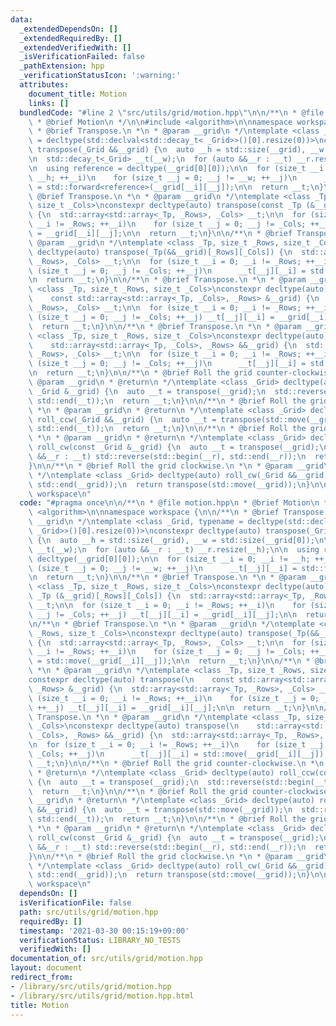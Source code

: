 ```yaml
---
data:
  _extendedDependsOn: []
  _extendedRequiredBy: []
  _extendedVerifiedWith: []
  _isVerificationFailed: false
  _pathExtension: hpp
  _verificationStatusIcon: ':warning:'
  attributes:
    document_title: Motion
    links: []
  bundledCode: "#line 2 \"src/utils/grid/motion.hpp\"\n\n/**\n * @file motion.hpp\n\
    \ * @brief Motion\n */\n\n#include <algorithm>\n\nnamespace workspace {\n\n/**\n\
    \ * @brief Transpose.\n *\n * @param __grid\n */\ntemplate <class _Grid, typename\
    \ = decltype(std::declval<std::decay_t< _Grid>>()[0].resize(0))>\nconstexpr decltype(auto)\
    \ transpose(_Grid &&__grid) {\n  auto __h = std::size(__grid), __w = std::size(__grid[0]);\n\
    \n  std::decay_t<_Grid> __t(__w);\n  for (auto &&__r : __t) __r.resize(__h);\n\
    \n  using reference = decltype(__grid[0][0]);\n\n  for (size_t __i = 0; __i !=\
    \ __h; ++__i)\n    for (size_t __j = 0; __j != __w; ++__j)\n      __t[__j][__i]\
    \ = std::forward<reference>(__grid[__i][__j]);\n\n  return __t;\n}\n\n/**\n *\
    \ @brief Transpose.\n *\n * @param __grid\n */\ntemplate <class _Tp, size_t _Rows,\
    \ size_t _Cols>\nconstexpr decltype(auto) transpose(const _Tp (&__grid)[_Rows][_Cols])\
    \ {\n  std::array<std::array<_Tp, _Rows>, _Cols> __t;\n\n  for (size_t __i = 0;\
    \ __i != _Rows; ++__i)\n    for (size_t __j = 0; __j != _Cols; ++__j) __t[__j][__i]\
    \ = __grid[__i][__j];\n\n  return __t;\n}\n\n/**\n * @brief Transpose.\n *\n *\
    \ @param __grid\n */\ntemplate <class _Tp, size_t _Rows, size_t _Cols>\nconstexpr\
    \ decltype(auto) transpose(_Tp(&&__grid)[_Rows][_Cols]) {\n  std::array<std::array<_Tp,\
    \ _Rows>, _Cols> __t;\n\n  for (size_t __i = 0; __i != _Rows; ++__i)\n    for\
    \ (size_t __j = 0; __j != _Cols; ++__j)\n      __t[__j][__i] = std::move(__grid[__i][__j]);\n\
    \n  return __t;\n}\n\n/**\n * @brief Transpose.\n *\n * @param __grid\n */\ntemplate\
    \ <class _Tp, size_t _Rows, size_t _Cols>\nconstexpr decltype(auto) transpose(\n\
    \    const std::array<std::array<_Tp, _Cols>, _Rows> &__grid) {\n  std::array<std::array<_Tp,\
    \ _Rows>, _Cols> __t;\n\n  for (size_t __i = 0; __i != _Rows; ++__i)\n    for\
    \ (size_t __j = 0; __j != _Cols; ++__j) __t[__j][__i] = __grid[__i][__j];\n\n\
    \  return __t;\n}\n\n/**\n * @brief Transpose.\n *\n * @param __grid\n */\ntemplate\
    \ <class _Tp, size_t _Rows, size_t _Cols>\nconstexpr decltype(auto) transpose(\n\
    \    std::array<std::array<_Tp, _Cols>, _Rows> &&__grid) {\n  std::array<std::array<_Tp,\
    \ _Rows>, _Cols> __t;\n\n  for (size_t __i = 0; __i != _Rows; ++__i)\n    for\
    \ (size_t __j = 0; __j != _Cols; ++__j)\n      __t[__j][__i] = std::move(__grid[__i][__j]);\n\
    \n  return __t;\n}\n\n/**\n * @brief Roll the grid counter-clockwise.\n *\n *\
    \ @param __grid\n * @return\n */\ntemplate <class _Grid> decltype(auto) roll_ccw(const\
    \ _Grid &__grid) {\n  auto __t = transpose(__grid);\n  std::reverse(std::begin(__t),\
    \ std::end(__t));\n  return __t;\n}\n\n/**\n * @brief Roll the grid counter-clockwise.\n\
    \ *\n * @param __grid\n * @return\n */\ntemplate <class _Grid> decltype(auto)\
    \ roll_ccw(_Grid &&__grid) {\n  auto __t = transpose(std::move(__grid));\n  std::reverse(std::begin(__t),\
    \ std::end(__t));\n  return __t;\n}\n\n/**\n * @brief Roll the grid clockwise.\n\
    \ *\n * @param __grid\n * @return\n */\ntemplate <class _Grid> decltype(auto)\
    \ roll_cw(const _Grid &__grid) {\n  auto __t = transpose(__grid);\n  for (auto\
    \ &&__r : __t) std::reverse(std::begin(__r), std::end(__r));\n  return __t;\n\
    }\n\n/**\n * @brief Roll the grid clockwise.\n *\n * @param __grid\n * @return\n\
    \ */\ntemplate <class _Grid> decltype(auto) roll_cw(_Grid &&__grid) {\n  std::reverse(std::begin(__grid),\
    \ std::end(__grid));\n  return transpose(std::move(__grid));\n}\n\n}  // namespace\
    \ workspace\n"
  code: "#pragma once\n\n/**\n * @file motion.hpp\n * @brief Motion\n */\n\n#include\
    \ <algorithm>\n\nnamespace workspace {\n\n/**\n * @brief Transpose.\n *\n * @param\
    \ __grid\n */\ntemplate <class _Grid, typename = decltype(std::declval<std::decay_t<\
    \ _Grid>>()[0].resize(0))>\nconstexpr decltype(auto) transpose(_Grid &&__grid)\
    \ {\n  auto __h = std::size(__grid), __w = std::size(__grid[0]);\n\n  std::decay_t<_Grid>\
    \ __t(__w);\n  for (auto &&__r : __t) __r.resize(__h);\n\n  using reference =\
    \ decltype(__grid[0][0]);\n\n  for (size_t __i = 0; __i != __h; ++__i)\n    for\
    \ (size_t __j = 0; __j != __w; ++__j)\n      __t[__j][__i] = std::forward<reference>(__grid[__i][__j]);\n\
    \n  return __t;\n}\n\n/**\n * @brief Transpose.\n *\n * @param __grid\n */\ntemplate\
    \ <class _Tp, size_t _Rows, size_t _Cols>\nconstexpr decltype(auto) transpose(const\
    \ _Tp (&__grid)[_Rows][_Cols]) {\n  std::array<std::array<_Tp, _Rows>, _Cols>\
    \ __t;\n\n  for (size_t __i = 0; __i != _Rows; ++__i)\n    for (size_t __j = 0;\
    \ __j != _Cols; ++__j) __t[__j][__i] = __grid[__i][__j];\n\n  return __t;\n}\n\
    \n/**\n * @brief Transpose.\n *\n * @param __grid\n */\ntemplate <class _Tp, size_t\
    \ _Rows, size_t _Cols>\nconstexpr decltype(auto) transpose(_Tp(&&__grid)[_Rows][_Cols])\
    \ {\n  std::array<std::array<_Tp, _Rows>, _Cols> __t;\n\n  for (size_t __i = 0;\
    \ __i != _Rows; ++__i)\n    for (size_t __j = 0; __j != _Cols; ++__j)\n      __t[__j][__i]\
    \ = std::move(__grid[__i][__j]);\n\n  return __t;\n}\n\n/**\n * @brief Transpose.\n\
    \ *\n * @param __grid\n */\ntemplate <class _Tp, size_t _Rows, size_t _Cols>\n\
    constexpr decltype(auto) transpose(\n    const std::array<std::array<_Tp, _Cols>,\
    \ _Rows> &__grid) {\n  std::array<std::array<_Tp, _Rows>, _Cols> __t;\n\n  for\
    \ (size_t __i = 0; __i != _Rows; ++__i)\n    for (size_t __j = 0; __j != _Cols;\
    \ ++__j) __t[__j][__i] = __grid[__i][__j];\n\n  return __t;\n}\n\n/**\n * @brief\
    \ Transpose.\n *\n * @param __grid\n */\ntemplate <class _Tp, size_t _Rows, size_t\
    \ _Cols>\nconstexpr decltype(auto) transpose(\n    std::array<std::array<_Tp,\
    \ _Cols>, _Rows> &&__grid) {\n  std::array<std::array<_Tp, _Rows>, _Cols> __t;\n\
    \n  for (size_t __i = 0; __i != _Rows; ++__i)\n    for (size_t __j = 0; __j !=\
    \ _Cols; ++__j)\n      __t[__j][__i] = std::move(__grid[__i][__j]);\n\n  return\
    \ __t;\n}\n\n/**\n * @brief Roll the grid counter-clockwise.\n *\n * @param __grid\n\
    \ * @return\n */\ntemplate <class _Grid> decltype(auto) roll_ccw(const _Grid &__grid)\
    \ {\n  auto __t = transpose(__grid);\n  std::reverse(std::begin(__t), std::end(__t));\n\
    \  return __t;\n}\n\n/**\n * @brief Roll the grid counter-clockwise.\n *\n * @param\
    \ __grid\n * @return\n */\ntemplate <class _Grid> decltype(auto) roll_ccw(_Grid\
    \ &&__grid) {\n  auto __t = transpose(std::move(__grid));\n  std::reverse(std::begin(__t),\
    \ std::end(__t));\n  return __t;\n}\n\n/**\n * @brief Roll the grid clockwise.\n\
    \ *\n * @param __grid\n * @return\n */\ntemplate <class _Grid> decltype(auto)\
    \ roll_cw(const _Grid &__grid) {\n  auto __t = transpose(__grid);\n  for (auto\
    \ &&__r : __t) std::reverse(std::begin(__r), std::end(__r));\n  return __t;\n\
    }\n\n/**\n * @brief Roll the grid clockwise.\n *\n * @param __grid\n * @return\n\
    \ */\ntemplate <class _Grid> decltype(auto) roll_cw(_Grid &&__grid) {\n  std::reverse(std::begin(__grid),\
    \ std::end(__grid));\n  return transpose(std::move(__grid));\n}\n\n}  // namespace\
    \ workspace\n"
  dependsOn: []
  isVerificationFile: false
  path: src/utils/grid/motion.hpp
  requiredBy: []
  timestamp: '2021-03-30 00:15:19+09:00'
  verificationStatus: LIBRARY_NO_TESTS
  verifiedWith: []
documentation_of: src/utils/grid/motion.hpp
layout: document
redirect_from:
- /library/src/utils/grid/motion.hpp
- /library/src/utils/grid/motion.hpp.html
title: Motion
---
```

